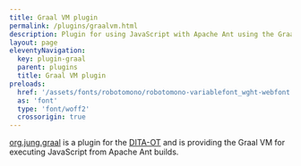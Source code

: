 ```yaml
---
title: Graal VM plugin
permalink: /plugins/graalvm.html
description: Plugin for using JavaScript with Apache Ant using the Graal VM.
layout: page
eleventyNavigation:
  key: plugin-graal
  parent: plugins
  title: Graal VM plugin
preloads:
  href: '/assets/fonts/robotomono/robotomono-variablefont_wght-webfont.woff2'
  as: 'font'
  type: 'font/woff2'
  crossorigin: true
---
```



[org.jung.graal](https://github.com/stefan-jung/org.jung.graal) is a plugin for the [DITA-OT](https://www.dita-ot.org/) and is providing the Graal VM for executing JavaScript from Apache Ant builds.